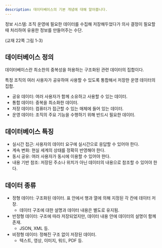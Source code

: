 ```yaml
---
description: 데이터베이스의 기본 개념에 대해 알아봅니다.
---
```


정보 시스템: 조직 운영에 필요한 데이터를 수집해 저장해두었다가 의사 결정이 필요할 때 처리하여 유용한 정보를 만들어주는 수단.

(교재 22쪽 그림 1-3)

## 데이터베이스 정의

데이터베이스란 최소한의 중복성을 허용하는 구조화된 관련 데이터의 집합이다.

특정 조직의 여러 사용자가 공유하여 사용할 수 있도록 통합해서 저장한 운영 데이터의 집합.

- 공유 데이터: 여러 사용자가 함께 소유하고 사용할 수 있는 데이터.
- 통합 데이터: 중복을 최소화한 데이터.
- 저장 데이터: 컴퓨터가 접근할 수 있는 매체에 들어 있는 데이터.
- 운영 데이터: 조직의 주요 기능을 수행하기 위해 반드시 필요한 데이터.

## 데이터베이스 특징

- 실시간 접근: 사용자의 데이터 요구에 실시간으로 응답할 수 있어야 한다.
- 계속 변화: 현실 세계의 상태를 정확히 반영해야 한다.
- 동시 공유: 여러 사용자가 동시에 이용할 수 있어야 한다.
- 내용 기반 참조: 저장된 주소나 위치가 아닌 데이터의 내용으로 참조할 수 있어야 한다.

## 데이터 종류

- 정형 데이터: 구조화된 데이터. 표 안에서 행과 열에 의해 지정된 각 칸에 데이터 저장.
  - 데이터 구조에 대한 설명과 데이터 내용은 별도로 유지됨.
- 반정형 데이터: 구조에 따라 저장되었지만, 데이터 내용 안에 데이터의 설명이 함께 존재.
  - JSON, XML 등.
- 비정형 데이터: 정해진 구조 없이 저장된 데이터.
  - 텍스트, 영상, 이미지, 워드, PDF 등.

